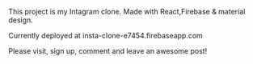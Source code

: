 This project is my Intagram clone.
Made with React,Firebase & material design.

Currently deployed at insta-clone-e7454.firebaseapp.com

Please visit, sign up, comment and leave an awesome post!
